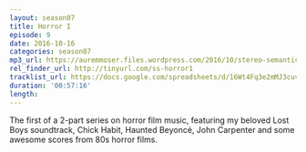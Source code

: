 ```yaml
---
layout: season07
title: Horror I
episode: 9
date: 2016-10-16
categories: season07
mp3_url: https://auremmoser.files.wordpress.com/2016/10/stereo-semantics-10-16-16.mp3
rel_finder_url: http://tinyurl.com/ss-horror1
tracklist_url: https://docs.google.com/spreadsheets/d/16Wt4Fq3e2mMJ3cuv7RzLBnIbtC8Dz3_Jaru6sql-Gxs/edit?ts=5787e9db#gid=1132317589
duration: '00:57:16'
length:
---
```


The first of a 2-part series on horror film music, featuring my beloved Lost Boys soundtrack, Chick Habit, Haunted Beyoncé, John Carpenter and some awesome scores from 80s horror films.